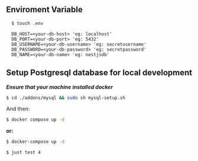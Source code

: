 ## Enviroment Variable

```sh
  $ touch .env

```

```
  DB_HOST=<your-db-host> 'eg: localhost'
  DB_PORT=<your-db-port> 'eg: 5432'
  DB_USERNAME=<your-db-username> 'eg: secretusername'
  DB_PASSWORD=<your-db-password> 'eg: secretpassword'
  DB_NAME=<your-db-name> 'eg: nestjsdb'

```

## Setup Postgresql database for local development

**_Ensure that your machine installed docker_**

```sh
$ cd ./addons/mysql && sudo sh mysql-setup.sh

```

And then:

```sh
$ docker compose up -d

```

**or:**

```sh
$ docker-compose up -d

```

```sh
$ just test 4

```